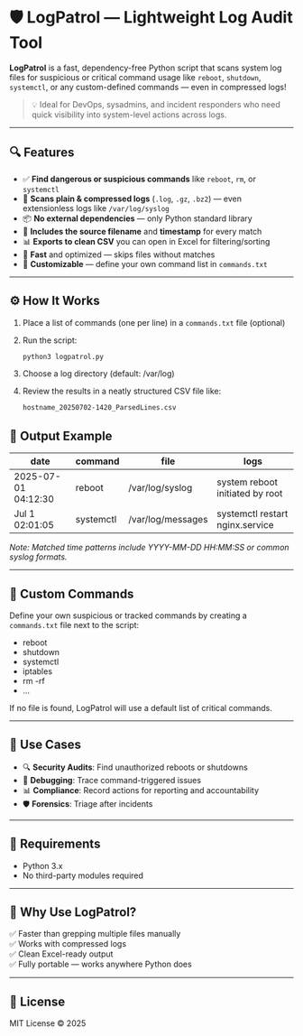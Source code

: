 # 🛡️ LogPatrol — Lightweight Log Audit Tool

**LogPatrol** is a fast, dependency-free Python script that scans system log files for suspicious or critical command usage like `reboot`, `shutdown`, `systemctl`, or any custom-defined commands — even in compressed logs!

> 💡 Ideal for DevOps, sysadmins, and incident responders who need quick visibility into system-level actions across logs.

---

## 🔍 Features

- ✅ **Find dangerous or suspicious commands** like `reboot`, `rm`, or `systemctl`
- 🧠 **Scans plain & compressed logs** (`.log`, `.gz`, `.bz2`) — even extensionless logs like `/var/log/syslog`
- 📦 **No external dependencies** — only Python standard library
- 📁 **Includes the source filename** and **timestamp** for every match
- 📊 **Exports to clean CSV** you can open in Excel for filtering/sorting
- 🚀 **Fast** and optimized — skips files without matches
- 🧩 **Customizable** — define your own command list in `commands.txt`

---

## ⚙️ How It Works

1. Place a list of commands (one per line) in a `commands.txt` file (optional)
2. Run the script:
   ```bash
   python3 logpatrol.py
   ```
3. Choose a log directory (default: /var/log)
4. Review the results in a neatly structured CSV file like:
   
   ```bash
   hostname_20250702-1420_ParsedLines.csv
   ```
## 📁 Output Example

| date                | command   | file               | logs                                |
|---------------------|-----------|--------------------|--------------------------------------|
| 2025-07-01 04:12:30 | reboot    | /var/log/syslog    | system reboot initiated by root      |
| Jul 1 02:01:05      | systemctl | /var/log/messages  | systemctl restart nginx.service      |

*Note: Matched time patterns include YYYY-MM-DD HH:MM:SS or common syslog formats.*

---

## 🧩 Custom Commands

Define your own suspicious or tracked commands by creating a `commands.txt` file next to the script:

- reboot
- shutdown
- systemctl
- iptables
- rm -rf
- ...
  
If no file is found, LogPatrol will use a default list of critical commands.

---

## 💼 Use Cases

- 🔍 **Security Audits**: Find unauthorized reboots or shutdowns  
- 🔧 **Debugging**: Trace command-triggered issues  
- 📊 **Compliance**: Record actions for reporting and accountability  
- 🛡️ **Forensics**: Triage after incidents  

---

## 🧰 Requirements

- Python 3.x  
- No third-party modules required  

---

## 🚀 Why Use LogPatrol?

✅ Faster than grepping multiple files manually  
✅ Works with compressed logs  
✅ Clean Excel-ready output  
✅ Fully portable — works anywhere Python does  

---

## 📃 License

MIT License © 2025

